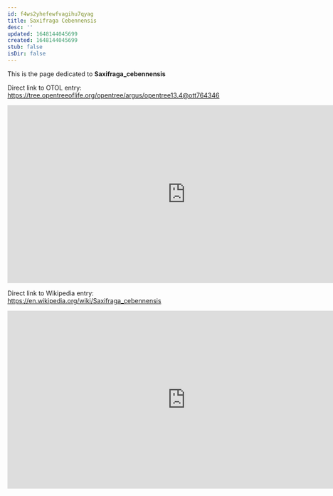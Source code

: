 ```yaml
---
id: f4ws2yhefewfvagihu7qyag
title: Saxifraga Cebennensis
desc: ''
updated: 1648144045699
created: 1648144045699
stub: false
isDir: false
---
```

This is the page dedicated to **Saxifraga_cebennensis**


Direct link to OTOL entry: https://tree.opentreeoflife.org/opentree/argus/opentree13.4@ott764346



<html>
    <body>
    <iframe src="https://tree.opentreeoflife.org/opentree/argus/opentree13.4@ott764346"
    width="800" height="400" frameborder="0" allowfullscreen> </iframe>
    </body>
</html>
    


Direct link to Wikipedia entry: https://en.wikipedia.org/wiki/Saxifraga_cebennensis



<html>
    <body>
    <iframe src="https://en.wikipedia.org/wiki/Saxifraga_cebennensis"
    width="800" height="400" frameborder="0" allowfullscreen> </iframe>
    </body>
</html>
    
